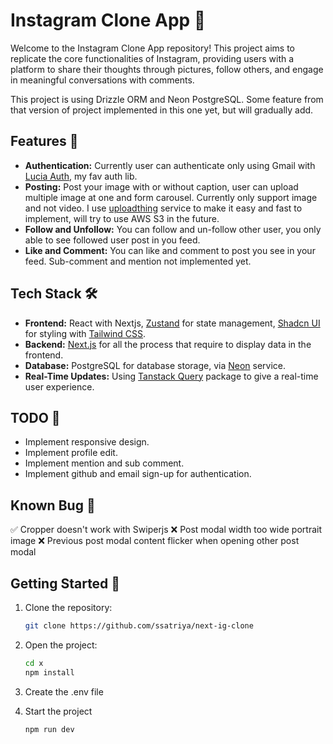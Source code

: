 # Instagram Clone App 🚀

Welcome to the Instagram Clone App repository! This project aims to replicate the core functionalities of Instagram, providing users with a platform to share their thoughts through pictures, follow others, and engage in meaningful conversations with comments.

This project is using Drizzle ORM and Neon PostgreSQL. Some feature from that version of project implemented in this one yet, but will gradually add.

## Features 🌟

- **Authentication:** Currently user can authenticate only using Gmail with [Lucia Auth](https://lucia-auth.com/getting-started/), my fav auth lib.
- **Posting:** Post your image with or without caption, user can upload multiple image at one and form carousel. Currently only support image and not video. I use [uploadthing](https://uploadthing.com/) service to make it easy and fast to implement, will try to use AWS S3 in the future.
- **Follow and Unfollow:** You can follow and un-follow other user, you only able to see followed user post in you feed.
- **Like and Comment:** You can like and comment to post you see in your feed. Sub-comment and mention not implemented yet.

## Tech Stack 🛠️

- **Frontend:** React with Nextjs, [Zustand](https://zustand-demo.pmnd.rs/) for state management, [Shadcn UI](https://ui.shadcn.com/) for styling with [Tailwind CSS](https://tailwindcss.com/).
- **Backend:** [Next.js](https://nextjs.org/) for all the process that require to display data in the frontend.
- **Database:** PostgreSQL for database storage, via [Neon](https://neon.tech/) service.
- **Real-Time Updates:** Using [Tanstack Query](https://tanstack.com/) package to give a real-time user experience.

## TODO 📝

- Implement responsive design.
- Implement profile edit.
- Implement mention and sub comment.
- Implement github and email sign-up for authentication.

## Known Bug 🐞

✅ Cropper doesn't work with Swiperjs
❌ Post modal width too wide portrait image
❌ Previous post modal content flicker when opening other post modal

## Getting Started 🚀

1.  Clone the repository:

    ```bash
    git clone https://github.com/ssatriya/next-ig-clone

    ```

2.  Open the project:

    ```bash
    cd x
    npm install
    ```

3.  Create the .env file
4.  Start the project
    ```bash
    npm run dev
    ```
